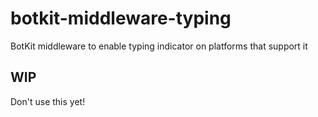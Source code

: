 # botkit-middleware-typing

BotKit middleware to enable typing indicator on platforms that support it

## WIP

Don't use this yet!

